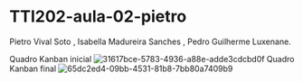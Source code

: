 # TTI202-aula-02-pietro
Pietro Vival Soto ,
Isabella Madureira Sanches ,
Pedro Guilherme Luxenane.

Quadro Kanban inicial
![31617bce-5783-4936-a88e-adde3cdcbd0f](https://user-images.githubusercontent.com/103545280/220902062-3dd6960a-e245-41f0-a561-428a6e8fecd5.jpg)
Quadro Kanban final
![65dc2ed4-09bb-4531-81b8-7bb80a7409b9](https://user-images.githubusercontent.com/103545280/220902080-120ff0f7-d926-4dfa-88e0-dfb077581437.jpg)
